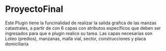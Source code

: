 # ProyectoFinal
 Este Plugin tiene la funcinalidad de realizar la salida grafica de las manzas catastrales, a partir de con 6 capas con atributos específicos que deben ser ingresados para que e plugin realice su tarea. Las capas necesarias son Loteo (predios), manzanas, malla vial, sector, construcciones y placa domiciliaria
